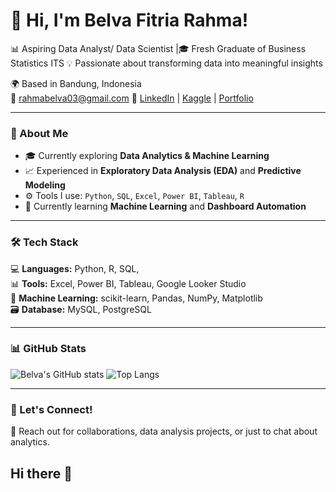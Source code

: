 # 👋 Hi, I'm Belva Fitria Rahma!

📊 Aspiring Data Analyst/ Data Scientist |🎓 Fresh Graduate of Business Statistics ITS
💡 Passionate about transforming data into meaningful insights  

🌍 Based in Bandung, Indonesia  
📧 rahmabelva03@gmail.com 
🔗 [LinkedIn](www.linkedin.com/in/belvafitriarahma) | [Kaggle](https://www.kaggle.com/) | [Portfolio](https://bit.ly/PortofolioBelvaFitria)

---

### 🧠 About Me
- 🎓 Currently exploring **Data Analytics & Machine Learning**
- 📈 Experienced in **Exploratory Data Analysis (EDA)** and **Predictive Modeling**
- ⚙️ Tools I use: `Python`, `SQL`, `Excel`, `Power BI`, `Tableau`, `R`
- 🌱 Currently learning **Machine Learning** and **Dashboard Automation**

---

### 🛠️ Tech Stack
💻 **Languages:** Python, R, SQL,  
📊 **Tools:** Excel, Power BI, Tableau, Google Looker Studio  
🧠 **Machine Learning:** scikit-learn, Pandas, NumPy, Matplotlib  
🗃️ **Database:** MySQL, PostgreSQL  

---

### 📊 GitHub Stats
![Belva's GitHub stats](https://github-readme-stats.vercel.app/api?username=belpa03&show_icons=true&theme=radical)
![Top Langs](https://github-readme-stats.vercel.app/api/top-langs/?username=belpa03&layout=compact&theme=radical)

---

### 💬 Let's Connect!
📩 Reach out for collaborations, data analysis projects, or just to chat about analytics.
## Hi there 👋

<!--
**belpa03/belpa03** is a ✨ _special_ ✨ repository because its `README.md` (this file) appears on your GitHub profile.

Here are some ideas to get you started:

- 🔭 I’m currently working on ...
- 🌱 I’m currently learning ...
- 👯 I’m looking to collaborate on ...
- 🤔 I’m looking for help with ...
- 💬 Ask me about ...
- 📫 How to reach me: ...
- 😄 Pronouns: ...
- ⚡ Fun fact: ...
-->
